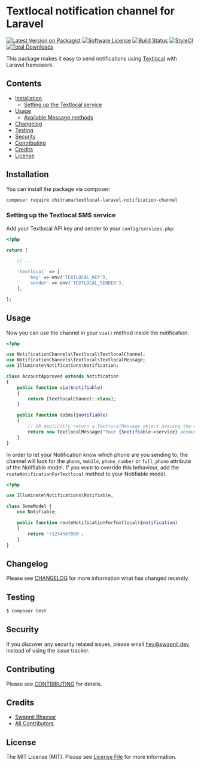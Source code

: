 # Textlocal notification channel for Laravel

[![Latest Version on Packagist](https://img.shields.io/packagist/v/chitranu/textlocal-laravel-notification-channel.svg?style=flat-square)](https://packagist.org/packages/chitranu/textlocal-laravel-notification-channel)
[![Software License](https://img.shields.io/badge/license-MIT-brightgreen.svg?style=flat-square)](LICENSE.md)
[![Build Status](https://img.shields.io/travis/chitranu/textlocal-laravel-notification-channel/master.svg?style=flat-square)](https://travis-ci.org/chitranu/textlocal-laravel-notification-channel)
[![StyleCI](https://styleci.io/repos/65772445/shield)](https://styleci.io/repos/65772445)
[![Total Downloads](https://img.shields.io/packagist/dt/chitranu/textlocal-laravel-notification-channel.svg?style=flat-square)](https://packagist.org/packages/chitranu/textlocal-laravel-notification-channel)

This package makes it easy to send notifications using [Textlocal](https://textlocal.in/) with Laravel framework.

## Contents

-   [Installation](#installation)
    -   [Setting up the Textlocal service](#setting-up-the-Textlocal-service)
-   [Usage](#usage)
    -   [Available Message methods](#available-message-methods)
-   [Changelog](#changelog)
-   [Testing](#testing)
-   [Security](#security)
-   [Contributing](#contributing)
-   [Credits](#credits)
-   [License](#license)

## Installation

You can install the package via composer:

``` bash
composer require chitranu/textlocal-laravel-notification-channel
```


### Setting up the Textlocal SMS service

Add your Textlocal API key and sender to your `config/services.php`:

```php
<?php

return [

    // ...

    'textlocal' => [
        'key' => env('TEXTLOCAL_KEY'),
        'sender' => env('TEXTLOCAL_SENDER'),
    ],

];
```

## Usage

Now you can use the channel in your `via()` method inside the notification:

```php
<?php

use NotificationChannels\Textlocal\TextlocalChannel;
use NotificationChannels\Textlocal\TextlocalMessage;
use Illuminate\Notifications\Notification;

class AccountApproved extends Notification
{
    public function via($notifiable)
    {
        return [TextlocalChannel::class];
    }

    public function toSms($notifiable)
    {
        // OR explicitly return a TextlocalMessage object passing the message body:
        return new TextlocalMessage("Your {$notifiable->service} account was approved!");
    }
}
```

In order to let your Notification know which phone are you sending to, the channel
will look for the `phone`, `mobile`, `phone_number` or `full_phone` attribute of the
Notifiable model. If you want to override this behaviour, add the
`routeNotificationForTextlocal` method to your Notifiable model.

```php
<?php

use Illuminate\Notifications\Notifiable;

class SomeModel {
    use Notifiable;

    public function routeNotificationForTextlocal($notification)
    {
        return '+1234567890';
    }
}
```

## Changelog

Please see [CHANGELOG](CHANGELOG.md) for more information what has changed recently.

## Testing

```bash
$ composer test
```

## Security

If you discover any security related issues, please email hey@swapnil.dev instead of using the issue tracker.

## Contributing

Please see [CONTRIBUTING](CONTRIBUTING.md) for details.

## Credits

-   [Swapnil Bhavsar](https://github.com/IamSwap)
-   [All Contributors](../../contributors)

## License

The MIT License (MIT). Please see [License File](LICENSE.md) for more information.
